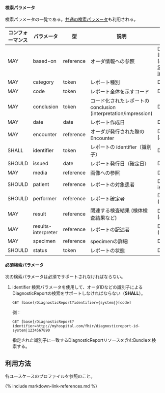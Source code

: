 #### 検索パラメータ

検索パラメータの一覧である。[共通の検索パラメータ](https://hl7.org/fhir/R4/search.html#all)も利用される。

| コンフォーマンス | パラメータ | 型 | 説明 | 表現型 |
| --- | --- | --- | --- | --- |
| MAY | based-on | reference | オーダ情報への参照 | DiagnosticReport.basedOn ([CarePlan](https://www.hl7.org/fhir/R4/careplan.html), [MedicationRequet][JP_MedicationRequest], [NutritionOrder](https://www.hl7.org/fhir/R4/nutritionorder.html), [ServiceRequest](https://hl7.org/fhir/R4/servicerequest.html), [ImuunizationRecommendation](https://www.hl7.org/fhir/R4/immunizationrecommendation.html) |
| MAY | category | token | レポート種別 | DiagnosticReport.category ([ValueSet](https://hl7.org/fhir/R4/valueset-diagnostic-service-sections.html)) |
| MAY | code | token | レポート全体を示すコード | DiagnosticReport.code |
| MAY | conclusion | token | コード化されたレポートの conclusion (interpretation/impression) | DiagnosticReport.conclusionCode |
| MAY | date | date | レポート作成日 | DiagnosticReport.effectiveDate |
| MAY | encounter | reference | オーダが発行された際の Encounter | DiagnosticReport.encounter ([Encounter][JP_Encounter]) |
| SHALL | identifier | token | レポートの identifier（識別子） | DiagnosticReport.identifier |
| SHOULD | issued | date | レポート発行日（確定日） | DiagnosticReport.issued |
| MAY | media | reference | 画像への参照 | DiagnosticReport.media.link ([Media](https://www.hl7.org/fhir/R4/media.html)) |
| SHOULD | patient | reference | レポートの対象患者 | DiagnosticReport.subject.where(resolve() is Patient) ([Patient][JP_Patient]) |
| SHOULD | performer | reference | レポート確定者 | DiagnosticReport.performer ([Practitioner][JP_Practitioner]) |
| MAY | result | reference | 関連する検査結果 (検体検査結果など) | DiagnosticReport.result ([Observation][JP_Observation_LabResult])|
| MAY | results-interpreter | reference | レポートの記述者 | DiagnosticReport.resultsInterpreter ([Practitioner][JP_Practitioner]) |
| MAY | specimen | reference | specimenの詳細 | DiagnosticReport.Specimen ([specimen](https://www.hl7.org/fhir/R4/specimen.html))|
| SHOULD | status | token | レポートの状態 | DiagnosticReport.status |

#### 必須検索パラメータ

次の検索パラメータは必須でサポートされなければならない。

1. identifier 検索パラメータを使用して、オーダIDなどの識別子によるDiagnosticReportの検索をサポートしなければならない（**SHALL**）。

   ```
   GET [base]/DiagnosticReport?identifier={system|}[code]
   ```

   例：

   ```
   GET [base]/DiagnosticReport?identifier=http://myhospital.com/fhir/diagnosticreport-id-system|1234567890
   ```

   指定された識別子に一致するDiagnosticReportリソースを含むBundleを検索する。
## 利用方法

各ユースケースのプロファイルを参照のこと。

{% include markdown-link-references.md %}